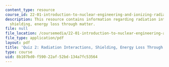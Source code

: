 ```yaml
---
content_type: resource
course_id: 22-01-introduction-to-nuclear-engineering-and-ionizing-radiation-fall-2015
description: This resource contains information regarding radiation interactions,
  shielding, energy loss through matter.
file: null
file_location: /coursemedia/22-01-introduction-to-nuclear-engineering-and-ionizing-radiation-fall-2015/8b107bd0f59022af52bd134a7fc53564_MIT22_01F15_Quiz2.pdf
file_type: application/pdf
layout: pdf
title: 'Quiz 2: Radiation Interactions, Shielding, Energy Loss Through Matter'
type: course
uid: 8b107bd0-f590-22af-52bd-134a7fc53564
---
```

